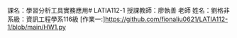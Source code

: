 課名：學習分析工具實務應用# LATIA112-1
授課教師：廖執善 老師
姓名：劉格非
系級：資訊工程學系116級
[作業一:]https://github.com/fionaliu0621/LATIA112-1/blob/main/HW1.py

